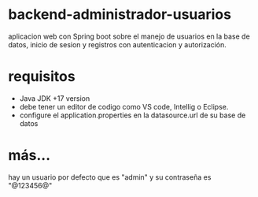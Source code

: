 # backend-administrador-usuarios
aplicacion web con Spring boot sobre el manejo de usuarios en la base de datos, inicio de sesion y registros con autenticacion y autorización.

# requisitos
- Java JDK +17 version 
- debe tener un editor de codigo como VS code, Intellig o Eclipse.
- configure el application.properties en la datasource.url de su base de datos

# más...
hay un usuario por defecto que es "admin" y su contraseña es "@123456@"
